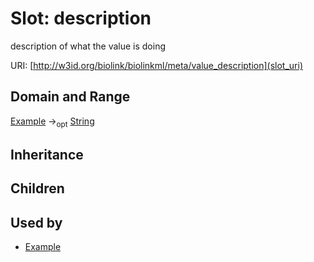 # Slot: description


description of what the value is doing

URI: [http://w3id.org/biolink/biolinkml/meta/value_description](slot_uri)
## Domain and Range

[Example](Example.md) -><sub>opt</sub> [String](String.md)
## Inheritance

## Children

## Used by

 * [Example](Example.md)
